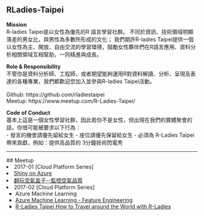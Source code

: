 ## RLadies-Taipei
<p>
    <b>Mission</b><br>
        R-ladies Taipei是以女性為優先的R 語言學習社群。
        不同於資訊、技術領域明顯落差的男女比，與男性為多數所形成的文化；
        我們期許R-ladies Taipei提供一個以女性為主、開放、自由交流的學習環境，鼓勵女性夥伴們在R語言應用、資料分析相關領域互相幫助，一同精進與成長。
</p>
<p>
    <b>Role & Responsibility</b><br>
        不管你是資料分析師、工程師，或者期望能夠運用R對資料解讀、分析、呈現及表達的各種專業，我們都歡迎您加入並參與R-ladies Taipei活動。<br><br>
        Github: https://github.com/rladiestaipei<br>
        Meetup: https://www.meetup.com/R-Ladies-Taipei/<br>
</p>
<p>
    <b>Code of Conduct</b><br>
    基本上這是一個女性學習社群，因此若你不是女性，但出現在我們的實體聚會的話，你很可能被要求以下行為：<br>
    - 發言的機會請優先留給女生
    - 座位請優先保留給女生
    - 必須為 R-Ladies Taipei 帶來貢獻，例如：提供高品質的 3分鐘技術閃電秀
</p>    
<hr size="1">
## Meetup
    <li> 2017-01 [Cloud Platform Series]
            <li> <a href="https://github.com/rladiestaipei/R-Ladies-Taipei/blob/master/ShinyOnAzure.pdf" target="_blank">Shiny on Azure</a> </li>
            <li> <a href="https://github.com/rladiestaipei/R-Ladies-Taipei/blob/master/%E7%A9%BA%E6%B0%A3%E7%9B%92%E5%AD%90%E4%B9%8Bopen%20data.pdf" target="_blank">翻玩空氣盒子--監控空氣品質</a> </li>
    </li>
    <li> 2017-02 [Cloud Platform Series]
        <ul type=square>
            <li> Azure Machine Learning </li>
            <li> <a href="https://github.com/rladiestaipei/R-Ladies-Taipei/blob/master/AzureML-Feature%20Engineering.pdf" target="_blank">Azure Machine Learning - Feature Engineering </a> </li>
            <li> <a href="https://github.com/rladiestaipei/R-Ladies-Taipei/blob/master/R-Ladies%20Taipei%20How%20to%20Travel%20around%20the%20World%20with%20R-Ladies.pdf" target="_blank">R-Ladies Taipei How to Travel around the World with R-Ladies </a> </li>
    </li>

